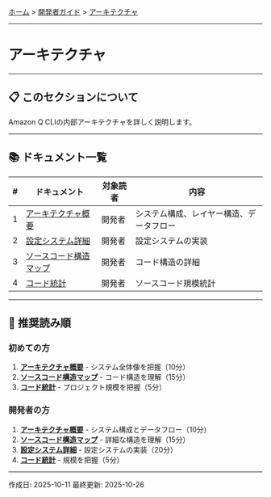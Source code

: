 [ホーム](../../README.md) > [開発者ガイド](../README.md) > [アーキテクチャ](README.md)

---

# アーキテクチャ


---

## 📋 このセクションについて

Amazon Q CLIの内部アーキテクチャを詳しく説明します。

---

## 📚 ドキュメント一覧

| # | ドキュメント | 対象読者 | 内容 |
|---|-------------|---------|------|
| 1 | [アーキテクチャ概要](01_overview.md) | 開発者 | システム構成、レイヤー構造、データフロー |
| 2 | [設定システム詳細](02_configuration-system.md) | 開発者 | 設定システムの実装 |
| 3 | [ソースコード構造マップ](03_source-code-structure.md) | 開発者 | コード構造の詳細 |
| 4 | [コード統計](04_code-statistics.md) | 開発者 | ソースコード規模統計 |

---

## 🚀 推奨読み順

### 初めての方
1. **[アーキテクチャ概要](01_overview.md)** - システム全体像を把握（10分）
2. **[ソースコード構造マップ](03_source-code-structure.md)** - コード構造を理解（15分）
3. **[コード統計](04_code-statistics.md)** - プロジェクト規模を把握（5分）

### 開発者の方
1. **[アーキテクチャ概要](01_overview.md)** - システム構成とデータフロー（10分）
2. **[ソースコード構造マップ](03_source-code-structure.md)** - 詳細な構造を理解（15分）
3. **[設定システム詳細](02_configuration-system.md)** - 設定システムの実装（20分）
4. **[コード統計](04_code-statistics.md)** - 規模を把握（5分）

---


作成日: 2025-10-11
最終更新: 2025-10-26
